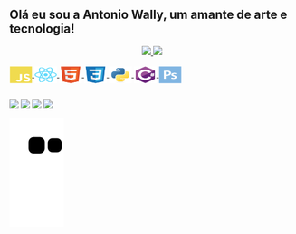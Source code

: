 ## Olá eu sou a Antonio Wally, um amante de arte e tecnologia!
<div align="center">
  <a href="https://github.com/AntonioWally">
  <img height="180em" src="https://github-readme-stats.vercel.app/api?username=AntonioWally&show_icons=true&theme=dracula&include_all_commits=true&count_private=true"/>
  <img height="180em" src="https://github-readme-stats.vercel.app/api/top-langs/?username=AntonioWally&layout=compact&langs_count=7&theme=dracula"/>
</div>
<div style="display: inline_block"><br>
  <img align="center" alt="AWa11y-Js" height="30" width="40" src="https://raw.githubusercontent.com/devicons/devicon/master/icons/javascript/javascript-plain.svg">
  <img align="center" alt="AWa11y-React" height="30" width="40" src="https://raw.githubusercontent.com/devicons/devicon/master/icons/react/react-original.svg">
  <img align="center" alt="AWa11y-HTML" height="30" width="40" src="https://raw.githubusercontent.com/devicons/devicon/master/icons/html5/html5-original.svg">
  <img align="center" alt="AWa11y-CSS" height="30" width="40" src="https://raw.githubusercontent.com/devicons/devicon/master/icons/css3/css3-original.svg">
  <img align="center" alt="AWa11y-Python" height="30" width="40" src="https://raw.githubusercontent.com/devicons/devicon/master/icons/python/python-original.svg">
  <img align="center" alt="AWa11y-Csharp" height="30" width="40" src="https://raw.githubusercontent.com/devicons/devicon/master/icons/csharp/csharp-original.svg">
  <img align="center" alt="AWa11y-Photoshop" height="30" width="40" src="https://github.com/devicons/devicon/blob/master/icons/photoshop/photoshop-plain.svg">

</div>
  
  ##
 
<div> 
  <a href="https://www.youtube.com/channel/UCbnklfRv55gA1vskU9jMrUA" target="_blank"><img src="https://img.shields.io/badge/YouTube-FF0000?style=for-the-badge&logo=youtube&logoColor=white" target="_blank"></a>
  <a href="https://instagram.com/antoniorpsilva" target="_blank"><img src="https://img.shields.io/badge/-Instagram-%23E4405F?style=for-the-badge&logo=instagram&logoColor=white" target="_blank"></a>
  <a href="mailto:antoniowally@gmail.com"><img src="https://img.shields.io/badge/-Gmail-%23333?style=for-the-badge&logo=gmail&logoColor=white" target="_blank"></a>
  <a href="https://www.linkedin.com/in/antonio-r-passos-6b184a76/" target="_blank"><img src="https://img.shields.io/badge/-LinkedIn-%230077B5?style=for-the-badge&logo=linkedin&logoColor=white" target="_blank"></a> 
 
  ![Snake animation](https://github.com/rafaballerini/rafaballerini/blob/output/github-contribution-grid-snake.svg)
 
</div>
